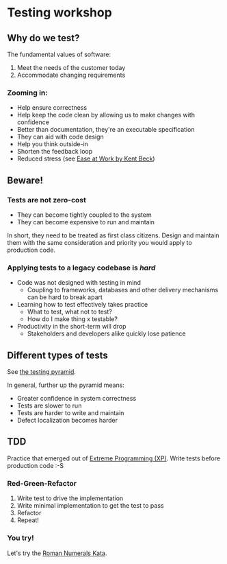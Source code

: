 # Testing workshop

## Why do we test?

The fundamental values of software:

1. Meet the needs of the customer today
2. Accommodate changing requirements

### Zooming in:

* Help ensure correctness
* Help keep the code clean by allowing us to make changes with confidence
* Better than documentation, they're an executable specification
* They can aid with code design
* Help you think outside-in
* Shorten the feedback loop
* Reduced stress (see [Ease at Work by Kent Beck](https://www.infoq.com/presentations/self-image/))

## Beware!

### Tests are not zero-cost

* They can become tightly coupled to the system
* They can become expensive to run and maintain

In short, they need to be treated as first class citizens. Design and maintain them with the same consideration and priority you would apply to production code.

### Applying tests to a legacy codebase is _hard_

* Code was not designed with testing in mind
    * Coupling to frameworks, databases and other delivery mechanisms can be hard to break apart
* Learning how to test effectively takes practice
    * What to test, what not to test?
    * How do I make thing x testable?
* Productivity in the short-term will drop
    * Stakeholders and developers alike quickly lose patience

## Different types of tests

See [the testing pyramid](https://www.google.com/search?client=ubuntu&hs=2EC&channel=fs&biw=1920&bih=982&tbm=isch&sa=1&ei=5S4uXamoIYu-a5j7iIgK&q=testing+pyramid&oq=testing+py&gs_l=img.3.0.0l6j0i5i30l4.51700.54500..55600...0.0..0.200.2100.1j5j8......0....1..gws-wiz-img.....0..0i67._SHf6G5RWWw).

In general, further up the pyramid means:

* Greater confidence in system correctness
* Tests are slower to run
* Tests are harder to write and maintain
* Defect localization becomes harder

## TDD

Practice that emerged out of [Extreme Programming (XP)](http://www.extremeprogramming.org/). Write tests before production code :-S

### Red-Green-Refactor

1. Write test to drive the implementation
2. Write minimal implementation to get the test to pass
3. Refactor
4. Repeat!

### You try!

Let's try the [Roman Numerals Kata](http://codingdojo.org/kata/RomanNumerals/).
